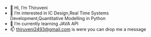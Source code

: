- 👋 Hi, I’m Thiruveni
- 👀 I’m interested in IC Design,Real Time Systems Development,Quantitative Modelling in Python
- 🌱 I’m currently learning JAVA API
- 📫 thiruveni2493@gmail.com is were you can drop me a message
